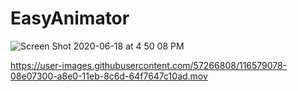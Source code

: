 # EasyAnimator

![Screen Shot 2020-06-18 at 4 50 08 PM](https://user-images.githubusercontent.com/57266808/116579310-41804c80-a8e0-11eb-97af-4a49c7dd2288.png)


https://user-images.githubusercontent.com/57266808/116579078-08e07300-a8e0-11eb-8c6d-64f7647c10ad.mov

